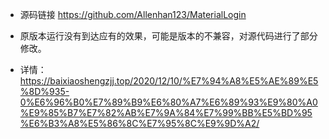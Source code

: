 * 源码链接 https://github.com/Allenhan123/MaterialLogin

* 原版本运行没有到达应有的效果，可能是版本的不兼容，对源代码进行了部分修改。

* 详情：https://baixiaoshengzjj.top/2020/12/10/%E7%94%A8%E5%AE%89%E5%8D%935-0%E6%96%B0%E7%89%B9%E6%80%A7%E6%89%93%E9%80%A0%E9%85%B7%E7%82%AB%E7%9A%84%E7%99%BB%E5%BD%95%E6%B3%A8%E5%86%8C%E7%95%8C%E9%9D%A2/
